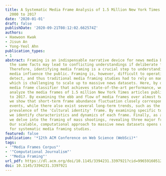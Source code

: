 ```yaml
---
title: A Systematic Media Frame Analysis of 1.5 Million New York Times Articles from
  2000 to 2017
date: '2020-01-01'
draft: false
publishDate: '2020-09-21T08:12:02.662574Z'
authors:
- Haewoon Kwak
- Jisun An
- Yong-Yeol Ahn
publication_types:
- 1
abstract: Framing is an indispensable narrative device for news media because even
  the same facts may lead to conflicting understandings if deliberate framing is employed.
  Therefore, identifying media framing is a crucial step to understanding how news
  media influence the public. Framing is, however, difficult to operationalize and
  detect, and thus traditional media framing studies had to rely on manual annotation,
  which is challenging to scale up to massive news datasets. Here, by developing a
  media frame classifier that achieves state-of-the-art performance, we systematically
  analyze the media frames of 1.5 million New York Times articles published from 2000
  to 2017. By examining the ebb and flow of media frames over almost two decades,
  we show that short-term frame abundance fluctuation closely corresponds to major
  events, while there also exist several long-term trends, such as the gradually increasing
  prevalence of the 'Cultural identity' frame. By examining specific topics and sentiments,
  we identify characteristics and dynamics of each frame. Finally, as a case study,
  we delve into the framing of mass shootings, revealing three major framing patterns.
  Our scalable, computational approach to massive news datasets opens up new pathways
  for systematic media framing studies.
featured: false
publication: '*12th ACM Conference on Web Science (WebSci)*'
tags:
- '"Media Frames Corpus"'
- '"Computational Journalism"'
- '"Media Framing"'
url_pdf: https://dl.acm.org/doi/10.1145/3394231.3397921?cid=99659160512
doi: 10.1145/3394231.3397921
---
```



